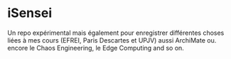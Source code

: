 # iSensei
Un repo expérimental mais également pour enregistrer différentes choses liées à mes cours (EFREI, Paris Descartes et UPJV)
aussi ArchiMate ou. encore le Chaos Engineering, le Edge Computing and so on.
